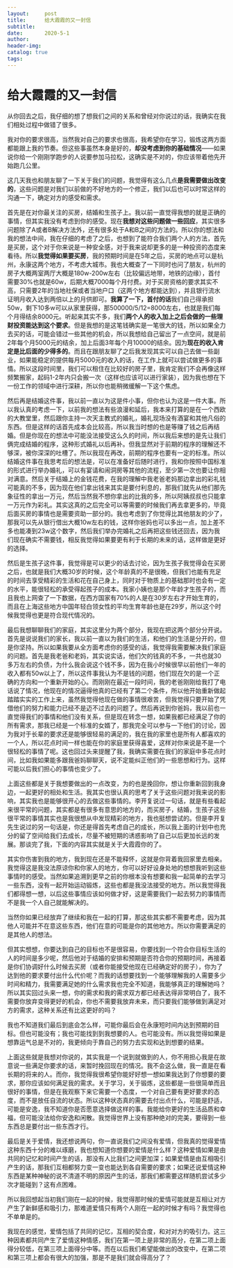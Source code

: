 ```yaml
---
layout:     post  
title:      给大霞霞的又一封信
subtitle:  
date:       2020-5-1  
author:  
header-img: 
catalog: true  
tags:
--- 
```


# 给大霞霞的又一封信

从你回去之后，我仔细的想了想我们之间的关系和曾经对你说过的话，我确实在我们相处过程中做错了很多。

我对你的要求很高，当然我对自己的要求也很高，我希望你在学习，锻炼这两方面都能跟上我的节奏。但这些事虽然本身是好的，**却没考虑到你的基础情况**——如果说你给一个刚刚学跑步的人说要参加马拉松，这确实是不对的，你应该带着他先开始跑几公里。

这几天我也和朋友聊了一下关于我们的问题，我觉得有这么几点**是我需要做出改变的**，这些问题是对我们以前做的不好地方的一个修正，我们以后也可以时常这样的沟通一下，确定对方的感受和需求。

首先是在对你最关注的买房，结婚和生孩子上。我以前一直觉得我想的就是正确的事情，但其实我没有考虑到你的感受。现在**我想对这些问题做一些回应**，其实很多问题除了A或者B解决方法外，还有很多处于A和B之间的方法的。所以你的想法和我的想法中间，我在仔细的考虑了之后，也想到了能符合我们两个人的方法，首先是买房，这个对于你来说是一种安全感，对于我来说却更多的是一种投资的态度来看待。所以**我觉得如果要买房**，我的预期时间是在5年之后，买房的地点可以是杭州，永康这两个地方，不考虑大城市。我也大概查了一下同时也问了朋友，杭州的房子大概两室两厅大概是180w-200w左右（比较偏远地带，地铁的边缘），首付需要30%也就是60w，后期大概7000每个月付费。对于买房资格的要求其实不高，只需要2年的当地社保或者当地户口（这两个地方都能达到），并且银行流水证明月收入达到两倍以上的月供即可。**我算了一下，首付的话**我们自己得承担50w，剩下10多w可以从家里获得，那500000/5/12=8000左右，也就是我们每个月得结余8000元。听起来其实不多，我们**两个人的收入加上之后会做的一些理财投资能达到这个要求**。但是我想的是这笔钱确实是一笔很大的钱，所以如果全力去买的话，可能会错过一些其他的机会，所以我想给自己留出了一点空间，就是前2年每个月5000元的结余，加上后面3年每个月10000的结余。因为**现在的收入肯定是比后面的少得多的**。而且在跟朋友聊了之后我发现其实可以自己去做一些副业，如果能稳定的提供每月5000元的收入的话，在工作上就可以尝试做更多的事情。所以这段时间里，我们可以租住在比较好的房子里，我肯定我们不会再像这样频繁搬家，起码1-2年内只会搬一次（这样也应该可以进行家装），因为我也想在下一份工作的领域中进行深耕，所以你也能稍微缓解一下这个焦虑。

然后再是结婚这件事，我以前一直以为这是件小事，但你也认为这是一件大事。所以我认真的考虑一下，以前我的想法有些浪漫和延后，我本来打算的是在一个西欧的大教堂里，然后跟你主持一次天主教式的婚礼，婚礼现场没有酒宴和其他凡俗的东西。但是这样的话首先成本会比较高，所以我当时想的也是等赚了钱之后再结婚。但是你现在的想法中可能没法接受这么久的时间，所以我后来想的是先让我们俩完成结婚的程序，这种形式婚礼以后再补。但我显然对于前期的程序的理解还不够深，被你深深的吐槽了。所以我现在再改，前期的程序也要有一定的标准。所以结婚这件事在我思考后的想法是，可以在准备好后随时进行，我和你按照中国标准的形式进行举办婚礼，可以有宴请和闹洞房等其他的流程，至少第一次也要让你相对满意。然后关于结婚上的金钱花费，在我的理解中我老爸老妈那边拿出的彩礼钱可能真的不多，因为现在他们拿出钱来其实是要付利息的，那我们就先从他们那先象征性的拿出一万元，然后当然我不想你拿出的比我的多，所以阿姨叔叔也只能拿一万元作为彩礼。其实这真的之后完全可以等需要的时候我们再去拿更多的，毕竟后面买房的事情也是需要资助一部分的。我也考虑到了你觉得比其他朋友的少了，那我可以先从银行借出大概10w左右的钱，这样你爸妈也可以多出一点，加上差不多也能凑到23w这个数字，然后我们举办完婚礼之后再把这些钱还回去，因为我们现在确实不需要钱，相反我觉得如果要更有利于长期的未来的话，这样做是更好的选择。

然后是生孩子这件事，我觉得是可以更少的话去讨论，因为生孩子我觉得会在买房之后，也就是我们大概30岁的时候，这个年龄真的不是很晚，但我们也能有充足的时间去享受精彩的生活和花在自己身上，同时对于物质上的基础那时也会有一定的水平，能很轻松的承受得起孩子的成本。我家小姨也是那个年龄才生孩子的，而且我也上网查了一下数据，在西方国家有70%的人是在30岁左右才开始生育的，而且在上海这些地方中国年轻白领女性的平均生育年龄也是在29岁，所以这个时候我觉得也更是符合现代情况的。

最后我想聊聊我们的家庭，其实这里分为两个部分，我现在把这两个部分分开说。首先是说说我们的家长，我以前一直以为我们的生活，和他们的生活是分开的，但是你坚持。所以如果我要从全方面考虑你的感受的话，我觉得我需要解决我们家庭的问题。首先是我老爸和老妈，其实说实话，他们欠的钱真的不多，一共也就30多万左右的负债，为什么我会说这个钱不多，因为在我小时候很早以前他们一年的收入都有50w以上了，所以这件事我认为不是钱的问题，他们现在欠的是一个正确的方向和一个重新开始的心。而刚刚在最近一段时间，我的老爸刚刚给我打了电话说了情况，他现在的情况逼得他真的已经有了第二个条件，所以他开始重新做起踏踏实实的工作上来，虽然我觉得他现在做的事情很艰苦，但我觉得只要开始了凭借他们的努力和能力已经不是迈不过去的问题了。然后再说到你爸妈，我以前也一直觉得我们的事情和他们没有关系，但是现在转念一想，如果我都已经满足了你的所有需求，那我已经是一个标准的女婿了，那我完全可以参与一下他们的讨论，因为我对于长辈的要求还是能够很轻易的满足的，我在我的家里也是所有人都喜欢的一个人，所以花点时间一样也能在你的家庭里获得喜爱，这样对你来说是不是一个很轻松的事情了呢。这也回过头来提醒了我，我确实需要在我们的家庭中多花点时间，比如我如果能多跟我爸妈聊聊天，说不定能纠正他们的一些思想和行为。这样可能以后我们担心的事情也变少了。

上面这些都是关于我想要做出的一点改变，为的也是挽回你，想让你重新回到我身边，一起更好的相处和生活。我其实也很认真的思考了关于这些问题对我来说的影响，其实我也是能够很开心的去做这些事情的。李开复说过一句话，就是有些看起来很平常的问题，其实都是有很多有意思的地方的，而买房子，结婚，生孩子这些很平常的事情其实也是我很想从中发现精彩的地方，我也挺想尝试的。但是李开复先生说过的另一句话是，你还是得首先考虑自己的成长，所以我上面的计划中也充分的留了空间给我们去成长，尽量不被短期的诱惑影响了自己以后更加长远的发展。那谈完了我，下面的内容其实就是关于大霞霞你的了。

其实你伤害到我的地方，我到现在还是不能释怀，这就是你背着我回家里去相亲。我觉得这是我没法原谅你和你家人的地方，你可以好好设身处地的想想我听到这些事情时的感受。当然如果追溯到更早之前的你根本没有想要和我一起简单的去学习一些东西，没有一起开始运动锻炼，这些也都是我没法接受的地方。所以我觉得我们都得想一想，以后这些事情应该如何做才好，这是需要我们一起去努力的事情而不是我一个人自己就能解决的。

当然你如果已经放弃了继续和我在一起的打算，那这些其实都不需要考虑，因为其他人可能并不在意这些东西，他们在意的可能是你的其他地方。所以你需要满足的是其他人的想法。

但其实想想，你要达到自己的目标也不是很容易，你要找到一个符合你目标生活的人的时间是多少呢，然后他对于结婚的安排和预期是否符合你的预期时间，再接着是你们协调好什么时候去买房（或者你能接受他现在已经确定好的房子），你为了达到他的要求要付出什么代价呢？而我的话想要找到一个能够理解我的人需要多少时间和精力，我需要满足她的什么需求我也完全不知道，我能够真正的理解她吗？所以其实回过头来一想，你的需求和我的需求双方都已经表达得非常明白了，我不需要你放弃变得更好的机会，你也不需要我放弃未来，而只要我们能够做到满足对方的需求，这种关系还有比这更好的吗？

我也不知道我们最后到底会怎么样，可能你最后会在永康短时间内达到预期的目标。但也可能没有；我也可能找到到我想要的人。也可能没有。所以我觉得如果是想靠运气总是不对的，我更倾向于靠自己的努力去实现和达到想要的结果。

上面这些就是我想对你说的，其实我是一个说到就做到的人，你不用担心我是在故意说一些满足你要求的话，来暂时挽回现在的情况。我不会这么做，我一直是在看长期的将来的人。而你，我觉得我很希望你能好好想一想如果我达到了你想要的要求，那你应该如何满足我的需求。关于学习，关于锻炼，这些都是一些很简单而且很好的事情，但是在我观察下来它需要一个态度，一个对自己要有更好要求的态度，而不是放任自流的状态。所以这种状态真的需要去付出点什么，可能是舒适，可能是安逸，我不知道你是否愿意选择做这样的事。我能给你更好的生活品质和幸福，但可能没法给你安逸和闲散。我觉得世界上没有那种绝对的完美，要得到一些东西总是要付出一些东西才行。

最后是关于爱情，我还想说两句，你一直说我们之间没有爱情，但我真的觉得爱情这种东西十分的难以琢磨，我也想知道你想要的爱情是什么样？这种爱情如果是由共同的记忆和时间产生的话，那没有人比我们之间更加深；如果爱情是由互相吸引产生的话，那我们互相都努力变一变也能达到各自需要的要求；如果还说爱情这种东西是某种神秘的说不清道不明的原因产生的话，那我们都需要这样随机尝试多少次才能碰到？这有点困难。

所以我回想起当初我们刚在一起的时候，我觉得那时候的爱情可能就是互相让对方产生了新鲜感和吸引力，那难道爱情只有两个人刚在一起的时候才有吗？我觉得也不单单是的。

我现在的感觉，爱情包括了共同的记忆，互相的契合度，和对对方的吸引力。这三种因素都共同产生了爱情这种情感，我们在第一项上是非常的高分，在第二项上面得分较低，在第三项上面得分中等。而在以后我们希望能做出的改变中，在第二项和第三项上都会有很大的加强，那是不是我们就会得高分了？




